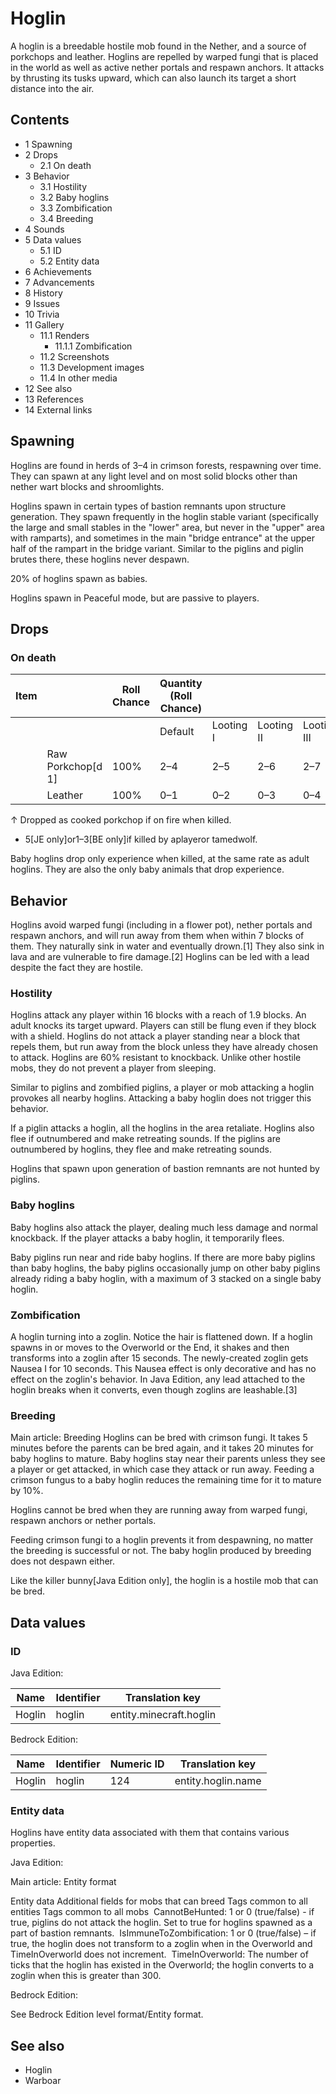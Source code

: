 # Hoglin
A hoglin is a breedable hostile mob found in the Nether, and a source of porkchops and leather. Hoglins are repelled by warped fungi that is placed in the world as well as active nether portals and respawn anchors. It attacks by thrusting its tusks upward, which can also launch its target a short distance into the air.

## Contents
- 1 Spawning
- 2 Drops
	- 2.1 On death
- 3 Behavior
	- 3.1 Hostility
	- 3.2 Baby hoglins
	- 3.3 Zombification
	- 3.4 Breeding
- 4 Sounds
- 5 Data values
	- 5.1 ID
	- 5.2 Entity data
- 6 Achievements
- 7 Advancements
- 8 History
- 9 Issues
- 10 Trivia
- 11 Gallery
	- 11.1 Renders
		- 11.1.1 Zombification
	- 11.2 Screenshots
	- 11.3 Development images
	- 11.4 In other media
- 12 See also
- 13 References
- 14 External links

## Spawning
Hoglins are found in herds of 3–4 in crimson forests, respawning over time. They can spawn at any light level and on most solid blocks other than nether wart blocks and shroomlights. 

Hoglins spawn in certain types of bastion remnants upon structure generation. They spawn frequently in the hoglin stable variant (specifically the large and small stables in the "lower" area, but never in the "upper" area with ramparts), and sometimes in the main "bridge entrance" at the upper half of the rampart in the bridge variant. Similar to the piglins and piglin brutes there, these hoglins never despawn.

20% of hoglins spawn as babies.

Hoglins spawn in Peaceful mode, but are passive to players.

## Drops
### On death
| Item |                   | Roll Chance | Quantity (Roll Chance) |           |            |             |
|------|-------------------|-------------|------------------------|-----------|------------|-------------|
|      |                   |             | Default                | Looting I | Looting II | Looting III |
|      | Raw Porkchop[d 1] | 100%        | 2–4                    | 2–5       | 2–6        | 2–7         |
|      | Leather           | 100%        | 0–1                    | 0–2       | 0–3        | 0–4         |


↑ Dropped as cooked porkchop if on fire when killed.


- 5‌[JE  only]or1–3‌[BE  only]if killed by aplayeror tamedwolf.

Baby hoglins drop only experience when killed, at the same rate as adult hoglins. They are also the only baby animals that drop experience.

## Behavior
Hoglins avoid warped fungi (including in a flower pot), nether portals and respawn anchors, and will run away from them when within 7 blocks of them. They naturally sink in water and eventually drown.[1] They also sink in lava and are vulnerable to fire damage.[2] Hoglins can be led with a lead despite the fact they are hostile.

### Hostility
Hoglins attack any player within 16 blocks with a reach of 1.9 blocks. An adult knocks its target upward. Players can still be flung even if they block with a shield. Hoglins do not attack a player standing near a block that repels them, but run away from the block unless they have already chosen to attack. Hoglins are 60% resistant to knockback. Unlike other hostile mobs, they do not prevent a player from sleeping.

Similar to piglins and zombified piglins, a player or mob attacking a hoglin provokes all nearby hoglins. Attacking a baby hoglin does not trigger this behavior.

If a piglin attacks a hoglin, all the hoglins in the area retaliate. Hoglins also flee if outnumbered and make retreating sounds. If the piglins are outnumbered by hoglins, they flee and make retreating sounds.

Hoglins that spawn upon generation of bastion remnants are not hunted by piglins.

### Baby hoglins
Baby hoglins also attack the player, dealing much less damage and normal knockback. If the player attacks a baby hoglin, it temporarily flees.

Baby piglins run near and ride baby hoglins. If there are more baby piglins than baby hoglins, the baby piglins occasionally jump on other baby piglins already riding a baby hoglin, with a maximum of 3 stacked on a single baby hoglin.

### Zombification
A hoglin turning into a zoglin. Notice the hair is flattened down.
If a hoglin spawns in or moves to the Overworld or the End, it shakes and then transforms into a zoglin after 15 seconds. The newly-created zoglin gets Nausea I for 10 seconds. This Nausea effect is only decorative and has no effect on the zoglin's behavior. In Java Edition, any lead attached to the hoglin breaks when it converts, even though zoglins are leashable.[3]

### Breeding
Main article: Breeding
Hoglins can be bred with crimson fungi. It takes 5 minutes before the parents can be bred again, and it takes 20 minutes for baby hoglins to mature. Baby hoglins stay near their parents unless they see a player or get attacked, in which case they attack or run away. Feeding a crimson fungus to a baby hoglin reduces the remaining time for it to mature by 10%.

Hoglins cannot be bred when they are running away from warped fungi, respawn anchors or nether portals.

Feeding crimson fungi to a hoglin prevents it from despawning, no matter the breeding is successful or not. The baby hoglin produced by breeding does not despawn either.

Like the killer bunny‌[Java Edition  only], the hoglin is a hostile mob that can be bred.

## Data values
### ID
Java Edition:

| Name   | Identifier | Translation key         |
|--------|------------|-------------------------|
| Hoglin | hoglin     | entity.minecraft.hoglin |

Bedrock Edition:

| Name   | Identifier | Numeric ID | Translation key    |
|--------|------------|------------|--------------------|
| Hoglin | hoglin     | 124        | entity.hoglin.name |

### Entity data
Hoglins have entity data associated with them that contains various properties.

Java Edition:

Main article: Entity format

 Entity data
Additional fields for mobs that can breed
Tags common to all entities
Tags common to all mobs
 CannotBeHunted: 1 or 0 (true/false) - if true, piglins do not attack the hoglin. Set to true for hoglins spawned as a part of bastion remnants.
 IsImmuneToZombification: 1 or 0 (true/false) – if true, the hoglin does not transform to a zoglin when in the Overworld and TimeInOverworld does not increment.
 TimeInOverworld: The number of ticks that the hoglin has existed in the Overworld; the hoglin converts to a zoglin when this is greater than 300.

Bedrock Edition:

See Bedrock Edition level format/Entity format.
## See also
- Hoglin
- Warboar

